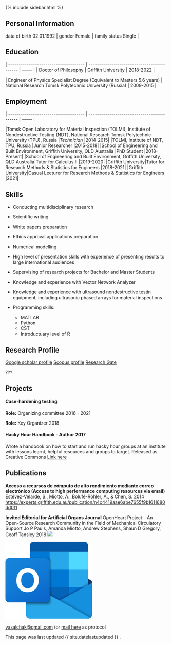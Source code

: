 
{% include sidebar.html %}

## Personal Information


data of birth 02.01.1992 |
gender Female |
family status Single | 


## Education

| ------------------------------------- | ------------------------------------------- | ----- |
| Doctor of Philosophy | Griffith University | 2018-2022 |

| Engineer of Physics Specialist Degree (Equivalent to Masters 5.6 years) | National Research Tomsk Polytechnic University (Russia) | 2009-2015 |


## Employment

| ------------------------------------- | ------------------------------------------- | ----- |

|Tomsk Open Laboratory for Material Inspection (TOLMI), Institute of Nondestructive Testing (NDT), National Research Tomsk Polytechnic University (TPU), Russia |*Technician* |2014-2015|
|TOLMI, Institute of NDT, TPU, Russia |Junior Researcher |2015-2018|
|School of Engineering and Built Environment, Griffith University, QLD Australia   |PhD Student       |2018-Present|
|School of Engineering and Built Environment, Griffith University, QLD Australia|Tutor for Calculus II |2019-2020|
|Griffith University|Tutor for Research Methods & Statistics for Engineers |2018-2021|
|Griffith University|Casual Lecturer for Research Methods & Statistics for Engineers |2021|

## Skills

- Conducting multidisciplinary research
- Scientific writing 
- White papers preparation 
- Ethics approval applications preparation
- Numerical modelling
- High level of presentation skills with experience of presenting results to large international audiences
- Supervising of research projects for Bachelor and Master Students
- Knowledge and experience with Vector Network Analyzer
- Knowledge and experience with ultrasound nondestructive testin equipment, including ultrasonic phased arrays for material inspections


- Programming skills:
  - MATLAB 
  - Python
  - CST
  - Introductuary level of R 


## Research Profile


[Google scholar profile](https://scholar.google.com.au/citations?user=uEniMtkAAAAJ&hl=en&oi=ao )
[Scopus profile](https://www.scopus.com/authid/detail.uri?origin=resultslist&authorId=56433608400&zone= )
[Research Gate](https://researchgate.net/profile/Yana-Salchak-2)

???

## Projects

#### Case-hardening testing 


**Role:** Organizing committee 2016 - 2021

**Role:** Key Organizer 2018


#### Hacky Hour Handbook - Author 2017
Wrote a handbook on how to start and run hacky hour groups at an institute with lessons learnt, helpful resources and groups to target. Released as Creative Commons [Link here](https://github.com/amandamiotto/HackyHourHandbook)


## Publications

**Acceso a recursos de cómputo de alto rendimiento mediante correo electrónico (Access to high performance computing resources via email)**
Estévez-Velarde, S., Miotto, A., Bolufé-Röhler, A., & Chen, S. 2014
https://experts.griffith.edu.au/publication/n4c4419aae6abe7655f9b1611680dd0f1


**Invited Editorial for Artificial Organs Journal**
OpenHeart Project – An Open-Source Research Community in the Field of Mechanical Circulatory Support
Jo P Pauls, Amanda Miotto, Andrew Stephens, Shaun D Gregory, Geoff Tansley 2018
![](/assets/Linkedin.svg)


![logo]

[logo]:assets/Outlook_small_icon.png "Outlook.com-Logo.wine"

<yasalchak@gmail.com> (or  [mail here](mailto:yasalchak@gmail.com) as protocol

This page was last updated {{ site.datelastupdated }} .
